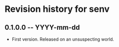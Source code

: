 # Revision history for senv

## 0.1.0.0 -- YYYY-mm-dd

* First version. Released on an unsuspecting world.
